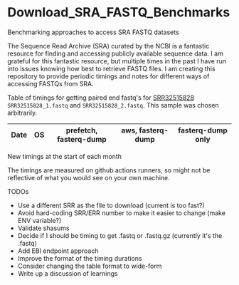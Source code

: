 # Download_SRA_FASTQ_Benchmarks
Benchmarking approaches to access SRA FASTQ datasets

The Sequence Read Archive (SRA) curated by the NCBI is a fantastic resource for finding and accessing publicly available sequence data.
I am grateful for this fantastic resource, but multiple times in the past I have run into issues knowing how best to retrieve FASTQ files.
I am creating this repository to provide periodic timings and notes for different ways of accessing FASTQs from SRA.

Table of timings for getting paired end fastq's for
[SRR32515828](https://trace.ncbi.nlm.nih.gov/Traces/?view=run_browser&acc=SRR32515828&display=metadata)
 `SRR32515828_1.fastq` and `SRR32515828_2.fastq`. This sample was chosen arbitrarily.

| Date | OS | prefetch, fasterq-dump | aws, fasterq-dump | fasterq-dump only |
| ---- | -- | ---------------------- | ----------------- | ----------------- |

New timings at the start of each month

The timings are measured on github actions runners, so might not be reflective of
what you would see on your own machine.

TODOs
- Use a different SRR as the file to download (current is too fast?)
- Avoid hard-coding SRR/ERR number to make it easier to change (make ENV variable?)
- Validate shasums
- Decide if I should be timing to get .fastq or .fastq.gz (currently it's the .fastq)
- Add EBI endpoint approach
- Improve the format of the timing durations
- Consider changing the table format to wide-form
- Write up a discussion of learnings